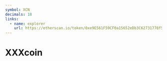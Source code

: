 ```yaml
---
symbol: XCN
decimals: 18
links:
  - name: explorer
    url: https://etherscan.io/token/0xe9E561F59CF0a15652eDb3C62731778f5E4bc10C
---
```


# XXXcoin

